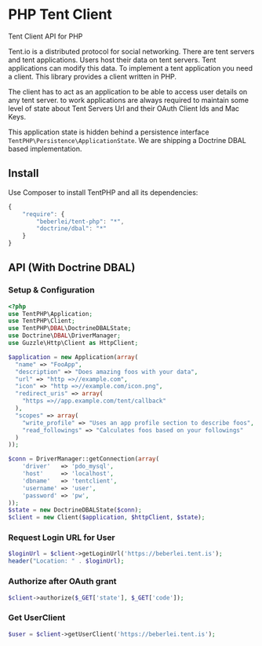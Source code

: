 # PHP Tent Client

Tent Client API for PHP

Tent.io is a distributed protocol for social networking. There are tent servers
and tent applications.  Users host their data on tent servers. Tent
applications can modify this data. To implement a tent application you need a
client. This library provides a client written in PHP.

The client has to act as an application to be able to access user details on
any tent server. to work applications are always required to maintain some level of
state about Tent Servers Url and their OAuth Client Ids and Mac Keys.

This application state is hidden behind a persistence interface
``TentPHP\Persistence\ApplicationState``. We are shipping a Doctrine DBAL
based implementation.

## Install

Use Composer to install TentPHP and all its dependencies:

```javascript
{
    "require": {
        "beberlei/tent-php": "*",
        "doctrine/dbal": "*"
    }
}
```

## API (With Doctrine DBAL)

### Setup & Configuration

```php
<?php
use TentPHP\Application;
use TentPHP\Client;
use TentPHP\DBAL\DoctrineDBALState;
use Doctrine\DBAL\DriverManager;
use Guzzle\Http\Client as HttpClient;

$application = new Application(array(
  "name" => "FooApp",
  "description" => "Does amazing foos with your data",
  "url" => "http =>//example.com",
  "icon" => "http =>//example.com/icon.png",
  "redirect_uris" => array(
    "https =>//app.example.com/tent/callback"
  ),
  "scopes" => array(
    "write_profile" => "Uses an app profile section to describe foos",
    "read_followings" => "Calculates foos based on your followings"
  )
));

$conn = DriverManager::getConnection(array(
    'driver'   => 'pdo_mysql',
    'host'     => 'localhost',
    'dbname'   => 'tentclient',
    'username' => 'user',
    'password' => 'pw',
));
$state = new DoctrineDBALState($conn);
$client = new Client($application, $httpClient, $state);
```

### Request Login URL for User

```php
$loginUrl = $client->getLoginUrl('https://beberlei.tent.is');
header("Location: " . $loginUrl);
```

### Authorize after OAuth grant

```php
$client->authorize($_GET['state'], $_GET['code']);
```

### Get UserClient

```php
$user = $client->getUserClient('https://beberlei.tent.is');
```


